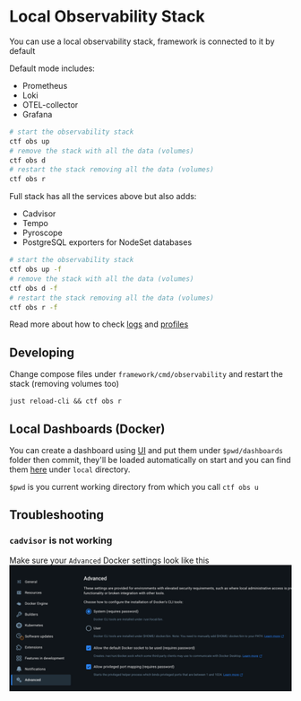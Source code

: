 # Local Observability Stack

You can use a local observability stack, framework is connected to it by default

Default mode includes:
- Prometheus
- Loki
- OTEL-collector
- Grafana
```bash
# start the observability stack
ctf obs up
# remove the stack with all the data (volumes)
ctf obs d
# restart the stack removing all the data (volumes)
ctf obs r
```

Full stack has all the services above but also adds:
- Cadvisor
- Tempo
- Pyroscope
- PostgreSQL exporters for NodeSet databases

```bash
# start the observability stack
ctf obs up -f
# remove the stack with all the data (volumes)
ctf obs d -f
# restart the stack removing all the data (volumes)
ctf obs r -f
```

Read more about how to check [logs](logs.md) and [profiles](profiling.md)

## Developing

Change compose files under `framework/cmd/observability` and restart the stack (removing volumes too)
```
just reload-cli && ctf obs r
```

## Local Dashboards (Docker)

You can create a dashboard using [UI](http://localhost:3000) and put them under `$pwd/dashboards` folder then commit, they'll be loaded automatically on start and you can find them [here](http://localhost:3000/dashboards) under `local` directory.

`$pwd` is you current working directory from which you call `ctf obs u`

## Troubleshooting

### `cadvisor` is not working
Make sure your `Advanced` Docker settings look like this
![img_2.png](img_2.png)

